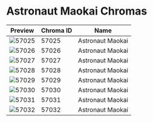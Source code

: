 # Astronaut Maokai Chromas

| Preview | Chroma ID | Name |
|---------|-----------|------|
| ![57025](https://raw.communitydragon.org/latest/plugins/rcp-be-lol-game-data/global/default/v1/champion-chroma-images/57/57025.png) | 57025 | Astronaut Maokai |
| ![57026](https://raw.communitydragon.org/latest/plugins/rcp-be-lol-game-data/global/default/v1/champion-chroma-images/57/57026.png) | 57026 | Astronaut Maokai |
| ![57027](https://raw.communitydragon.org/latest/plugins/rcp-be-lol-game-data/global/default/v1/champion-chroma-images/57/57027.png) | 57027 | Astronaut Maokai |
| ![57028](https://raw.communitydragon.org/latest/plugins/rcp-be-lol-game-data/global/default/v1/champion-chroma-images/57/57028.png) | 57028 | Astronaut Maokai |
| ![57029](https://raw.communitydragon.org/latest/plugins/rcp-be-lol-game-data/global/default/v1/champion-chroma-images/57/57029.png) | 57029 | Astronaut Maokai |
| ![57030](https://raw.communitydragon.org/latest/plugins/rcp-be-lol-game-data/global/default/v1/champion-chroma-images/57/57030.png) | 57030 | Astronaut Maokai |
| ![57031](https://raw.communitydragon.org/latest/plugins/rcp-be-lol-game-data/global/default/v1/champion-chroma-images/57/57031.png) | 57031 | Astronaut Maokai |
| ![57032](https://raw.communitydragon.org/latest/plugins/rcp-be-lol-game-data/global/default/v1/champion-chroma-images/57/57032.png) | 57032 | Astronaut Maokai |